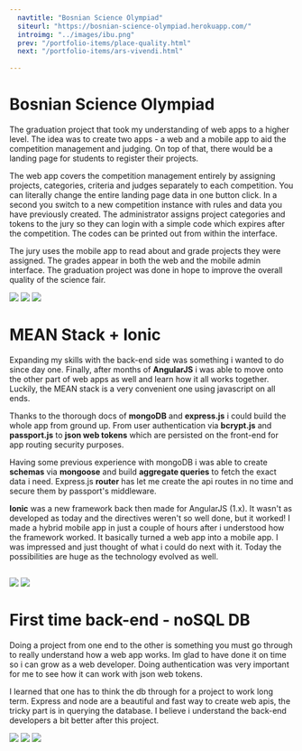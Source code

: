```yaml
---
  navtitle: "Bosnian Science Olympiad"
  siteurl: "https://bosnian-science-olympiad.herokuapp.com/"
  introimg: "../images/ibu.png"
  prev: "/portfolio-items/place-quality.html"
  next: "/portfolio-items/ars-vivendi.html"
  
---
```

<div id="introduction" class="anchor"></div>

# Bosnian Science Olympiad
The graduation project that took my understanding of web apps to a higher level. The idea was to create two apps - a web and a mobile app to aid the competition management and judging. On top of that, there would be a landing page for students to register their projects. 

The web app covers the competition management entirely by assigning projects, categories, criteria and judges separately to each competition. You can literally change the entire landing page data in one button click. In a second you switch to a new competition instance with rules and data you have previously created. The administrator assigns project categories and tokens to the jury so they can login with a simple code which expires after the competition. The codes can be printed out from within the interface.

The jury uses the mobile app to read about and grade projects they were assigned. The grades appear in both the web and the mobile admin interface. The graduation project was done in hope to improve the overall quality of the science fair.


<img src="../images/bso/bso-landing.png" class="img-fluid shadow mt-5">
<img src="../images/bso/bso-registration.png" class="img-fluid shadow mt-5">
<img src="../images/bso/bso-myproject.png" class="img-fluid shadow mt-5  mb-5">

<div id="technologies" class="anchor"></div>

# MEAN Stack + Ionic
Expanding my skills with the back-end side was something i wanted to do since day one. Finally, after months of **AngularJS** i was able to move onto the other part of web apps as well and learn how it all works together. Luckily, the MEAN stack is a very convenient one using javascript on all ends. 

Thanks to the thorough docs of **mongoDB** and **express.js** i could build the whole app from ground up. From user authentication via **bcrypt.js** and **passport.js** to **json web tokens** which are persisted on the front-end for app routing security purposes. 

Having some previous experience with mongoDB i was able to create **schemas** via **mongoose** and build **aggregate queries** to fetch the exact data i need. Express.js **router** has let me create the api routes in no time and secure them by passport's middleware.

**Ionic** was a new framework back then made for AngularJS (1.x). It wasn't as developed as today and the directives weren't so well done, but it worked! I made a hybrid mobile app in just a couple of hours after i understood how the framework worked. It basically turned a web app into a mobile app. I was impressed and just thought of what i could do next with it. Today the possibilities are huge as the technology evolved as well.

## <i class="devicon-mongodb-plain"></i> <i class="devicon-express-original"></i> <i class="devicon-angularjs-plain"></i> <i class="devicon-nodejs-plain"></i>


<img src="../images/bso/bso-mobile-admin.png" class="img-fluid shadow mt-5">
<img src="../images/bso/bso-mobile-jury.png" class="img-fluid shadow mt-5 mb-5">

<div id="experience" class="anchor"></div>

# First time back-end - noSQL DB
Doing a project from one end to the other is something you must go through to really understand how a web app works. Im glad to have done it on time so i can grow as a web developer. Doing authentication was very important for me to see how it can work with json web tokens.

I learned that one has to think the db through for a project to work long term. Express and node are a beautiful and fast way to create web apis, the tricky part is in querying the database. I believe i understand the back-end developers a bit better after this project.

<img src="../images/bso/bso-competitions.png" class="img-fluid shadow mt-5">
<img src="../images/bso/bso-categories.png" class="img-fluid shadow mt-5">
<img src="../images/bso/bso-projects.png" class="img-fluid shadow mt-5 mb-5">
